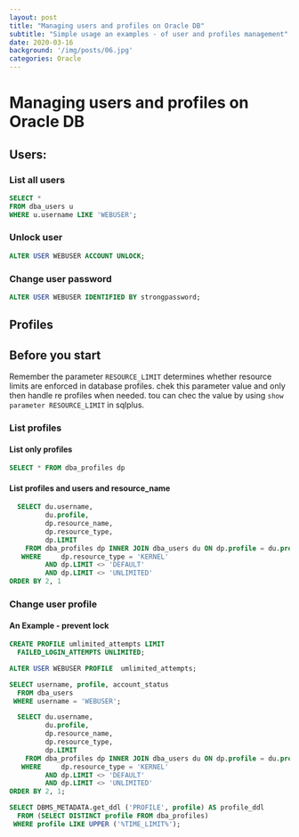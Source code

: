 ```yaml
---   
layout: post
title: "Managing users and profiles on Oracle DB"
subtitle: "Simple usage an examples - of user and profiles management"
date: 2020-03-16
background: '/img/posts/06.jpg'
categories: Oracle
---   
```


# Managing users and profiles on Oracle DB
## Users:
### List all  users
``` sql
SELECT *
FROM dba_users u
WHERE u.username LIKE 'WEBUSER';
```
### Unlock user
``` sql
ALTER USER WEBUSER ACCOUNT UNLOCK;
```

### Change user password 
``` sql
ALTER USER WEBUSER IDENTIFIED BY strongpassword;
```
## Profiles
## Before you start 
Remember  the parameter ```RESOURCE_LIMIT``` determines whether resource limits are enforced in database profiles.
chek this parameter value and only then handle re profiles when needed.
tou can chec the value by using ```show parameter RESOURCE_LIMIT``` in sqlplus. 
### List profiles
#### List only profiles
```sql
SELECT * FROM dba_profiles dp
```
#### List profiles and users and resource_name
```sql
  SELECT du.username,
         du.profile,
         dp.resource_name,
         dp.resource_type,
         dp.LIMIT
    FROM dba_profiles dp INNER JOIN dba_users du ON dp.profile = du.profile
   WHERE     dp.resource_type = 'KERNEL'
         AND dp.LIMIT <> 'DEFAULT'
         AND dp.LIMIT <> 'UNLIMITED'
ORDER BY 2, 1
```


### Change user profile 
#### An Example  - prevent lock

``` sql
CREATE PROFILE umlimited_attempts LIMIT
  FAILED_LOGIN_ATTEMPTS UNLIMITED;

ALTER USER WEBUSER PROFILE  umlimited_attempts;

SELECT username, profile, account_status
  FROM dba_users
 WHERE username = 'WEBUSER';
```

``` sql
  SELECT du.username,
         du.profile,
         dp.resource_name,
         dp.resource_type,
         dp.LIMIT
    FROM dba_profiles dp INNER JOIN dba_users du ON dp.profile = du.profile
   WHERE     dp.resource_type = 'KERNEL'
         AND dp.LIMIT <> 'DEFAULT'
         AND dp.LIMIT <> 'UNLIMITED'
ORDER BY 2, 1;
```
``` sql
SELECT DBMS_METADATA.get_ddl ('PROFILE', profile) AS profile_ddl
  FROM (SELECT DISTINCT profile FROM dba_profiles)
 WHERE profile LIKE UPPER ('%TIME_LIMIT%');
```

